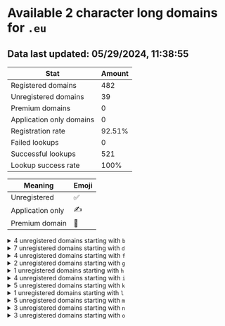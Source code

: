 # Available 2 character long domains for `.eu`

## Data last updated: 05/29/2024, 11:38:55

|Stat|Amount|
|--|--|
|Registered domains|482|
|Unregistered domains|39|
|Premium domains|0|
|Application only domains|0|
|Registration rate|92.51%|
|Failed lookups|0|
|Successful lookups|521|
|Lookup success rate|100%|


|Meaning|Emoji|
|--|--|
|Unregistered|:white_check_mark:|
|Application only|:writing_hand:|
|Premium domain|:gem:|

<details>
<summary>4 unregistered domains starting with <bold><code>b</code></bold></summary>

|Type|Domain|
|--|--|
|:white_check_mark:|`b0.eu`|
|:white_check_mark:|`b1.eu`|
|:white_check_mark:|`b2.eu`|
|:white_check_mark:|`bz.eu`|
</details>
<details>
<summary>7 unregistered domains starting with <bold><code>d</code></bold></summary>

|Type|Domain|
|--|--|
|:white_check_mark:|`dp.eu`|
|:white_check_mark:|`dq.eu`|
|:white_check_mark:|`dr.eu`|
|:white_check_mark:|`ds.eu`|
|:white_check_mark:|`dt.eu`|
|:white_check_mark:|`du.eu`|
|:white_check_mark:|`dv.eu`|
</details>
<details>
<summary>4 unregistered domains starting with <bold><code>f</code></bold></summary>

|Type|Domain|
|--|--|
|:white_check_mark:|`fg.eu`|
|:white_check_mark:|`fh.eu`|
|:white_check_mark:|`fj.eu`|
|:white_check_mark:|`fl.eu`|
</details>
<details>
<summary>2 unregistered domains starting with <bold><code>g</code></bold></summary>

|Type|Domain|
|--|--|
|:white_check_mark:|`g7.eu`|
|:white_check_mark:|`g9.eu`|
</details>
<details>
<summary>1 unregistered domains starting with <bold><code>h</code></bold></summary>

|Type|Domain|
|--|--|
|:white_check_mark:|`hb.eu`|
</details>
<details>
<summary>4 unregistered domains starting with <bold><code>i</code></bold></summary>

|Type|Domain|
|--|--|
|:white_check_mark:|`i0.eu`|
|:white_check_mark:|`i1.eu`|
|:white_check_mark:|`ix.eu`|
|:white_check_mark:|`iz.eu`|
</details>
<details>
<summary>5 unregistered domains starting with <bold><code>k</code></bold></summary>

|Type|Domain|
|--|--|
|:white_check_mark:|`kf.eu`|
|:white_check_mark:|`kn.eu`|
|:white_check_mark:|`kq.eu`|
|:white_check_mark:|`kr.eu`|
|:white_check_mark:|`ks.eu`|
</details>
<details>
<summary>1 unregistered domains starting with <bold><code>l</code></bold></summary>

|Type|Domain|
|--|--|
|:white_check_mark:|`l5.eu`|
</details>
<details>
<summary>5 unregistered domains starting with <bold><code>m</code></bold></summary>

|Type|Domain|
|--|--|
|:white_check_mark:|`md.eu`|
|:white_check_mark:|`me.eu`|
|:white_check_mark:|`mh.eu`|
|:white_check_mark:|`mi.eu`|
|:white_check_mark:|`mj.eu`|
</details>
<details>
<summary>3 unregistered domains starting with <bold><code>n</code></bold></summary>

|Type|Domain|
|--|--|
|:white_check_mark:|`n4.eu`|
|:white_check_mark:|`n8.eu`|
|:white_check_mark:|`n9.eu`|
</details>
<details>
<summary>3 unregistered domains starting with <bold><code>o</code></bold></summary>

|Type|Domain|
|--|--|
|:white_check_mark:|`oa.eu`|
|:white_check_mark:|`ob.eu`|
|:white_check_mark:|`oh.eu`|
</details>
